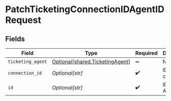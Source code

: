 # PatchTicketingConnectionIDAgentIDRequest


## Fields

| Field                                                                        | Type                                                                         | Required                                                                     | Description                                                                  |
| ---------------------------------------------------------------------------- | ---------------------------------------------------------------------------- | ---------------------------------------------------------------------------- | ---------------------------------------------------------------------------- |
| `ticketing_agent`                                                            | [Optional[shared.TicketingAgent]](undefined/models/shared/ticketingagent.md) | :heavy_minus_sign:                                                           | N/A                                                                          |
| `connection_id`                                                              | *Optional[str]*                                                              | :heavy_check_mark:                                                           | ID of the connection                                                         |
| `id`                                                                         | *Optional[str]*                                                              | :heavy_check_mark:                                                           | ID of the Agent                                                              |